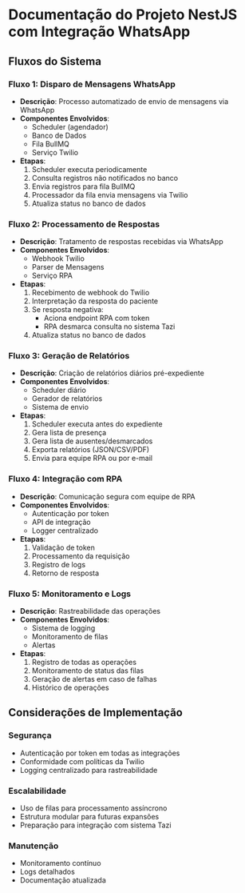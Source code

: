 # Documentação do Projeto NestJS com Integração WhatsApp

## Fluxos do Sistema

### Fluxo 1: Disparo de Mensagens WhatsApp
- **Descrição**: Processo automatizado de envio de mensagens via WhatsApp
- **Componentes Envolvidos**:
  - Scheduler (agendador)
  - Banco de Dados
  - Fila BullMQ
  - Serviço Twilio
- **Etapas**:
  1. Scheduler executa periodicamente
  2. Consulta registros não notificados no banco
  3. Envia registros para fila BullMQ
  4. Processador da fila envia mensagens via Twilio
  5. Atualiza status no banco de dados

### Fluxo 2: Processamento de Respostas
- **Descrição**: Tratamento de respostas recebidas via WhatsApp
- **Componentes Envolvidos**:
  - Webhook Twilio
  - Parser de Mensagens
  - Serviço RPA
- **Etapas**:
  1. Recebimento de webhook do Twilio
  2. Interpretação da resposta do paciente
  3. Se resposta negativa:
     - Aciona endpoint RPA com token
     - RPA desmarca consulta no sistema Tazi
  4. Atualiza status no banco de dados

### Fluxo 3: Geração de Relatórios
- **Descrição**: Criação de relatórios diários pré-expediente
- **Componentes Envolvidos**:
  - Scheduler diário
  - Gerador de relatórios
  - Sistema de envio
- **Etapas**:
  1. Scheduler executa antes do expediente
  2. Gera lista de presença
  3. Gera lista de ausentes/desmarcados
  4. Exporta relatórios (JSON/CSV/PDF)
  5. Envia para equipe RPA ou por e-mail

### Fluxo 4: Integração com RPA
- **Descrição**: Comunicação segura com equipe de RPA
- **Componentes Envolvidos**:
  - Autenticação por token
  - API de integração
  - Logger centralizado
- **Etapas**:
  1. Validação de token
  2. Processamento da requisição
  3. Registro de logs
  4. Retorno de resposta

### Fluxo 5: Monitoramento e Logs
- **Descrição**: Rastreabilidade das operações
- **Componentes Envolvidos**:
  - Sistema de logging
  - Monitoramento de filas
  - Alertas
- **Etapas**:
  1. Registro de todas as operações
  2. Monitoramento de status das filas
  3. Geração de alertas em caso de falhas
  4. Histórico de operações

## Considerações de Implementação

### Segurança
- Autenticação por token em todas as integrações
- Conformidade com políticas da Twilio
- Logging centralizado para rastreabilidade

### Escalabilidade
- Uso de filas para processamento assíncrono
- Estrutura modular para futuras expansões
- Preparação para integração com sistema Tazi

### Manutenção
- Monitoramento contínuo
- Logs detalhados
- Documentação atualizada 